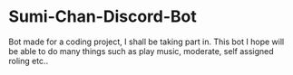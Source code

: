 # Sumi-Chan-Discord-Bot
Bot made for a coding project, I shall be taking part in. This bot I hope will be able to do many things such as play music, moderate, self assigned roling etc..

